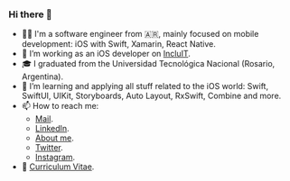 ### Hi there 👋

- 👨‍💻 I'm a software engineer from 🇦🇷, mainly focused on mobile development: iOS with Swift, Xamarin, React Native.
- 💼 I’m working as an iOS developer on [IncluIT](https://incluit.com/).
- 🎓 I graduated from the Universidad Tecnológica Nacional (Rosario, Argentina).
- 🌱 I’m learning and applying all stuff related to the iOS world: Swift, SwiftUI, UIKit, Storyboards, Auto Layout, RxSwift, Combine and more.
- 📫 How to reach me:
    - [Mail](mailto:gentilijuanmanuel80974a@gmail.com).
    - [LinkedIn](https://www.linkedin.com/in/juan-manuel-gentili/).
    - [About me](https://about.me/jmgentili).
    - [Twitter](https://twitter.com/jgentilicio).
    - [Instagram](https://www.instagram.com/juanma.gentili/).
- 📄 [Curriculum Vitae](https://resume.io/r/kvTWnAEph).
